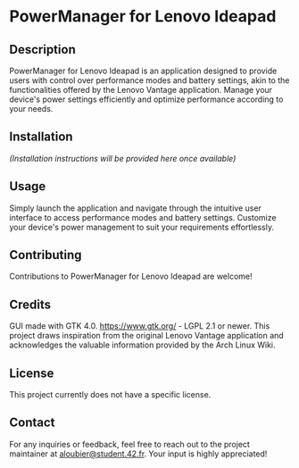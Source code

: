 # PowerManager for Lenovo Ideapad

## Description
PowerManager for Lenovo Ideapad is an application designed to provide users with control over performance modes and battery settings, akin to the functionalities offered by the Lenovo Vantage application. Manage your device's power settings efficiently and optimize performance according to your needs.

## Installation
*(Installation instructions will be provided here once available)*

## Usage
Simply launch the application and navigate through the intuitive user interface to access performance modes and battery settings. Customize your device's power management to suit your requirements effortlessly.

## Contributing
Contributions to PowerManager for Lenovo Ideapad are welcome!
## Credits
GUI made with GTK 4.0. https://www.gtk.org/ - LGPL 2.1 or newer.
This project draws inspiration from the original Lenovo Vantage application and acknowledges the valuable information provided by the Arch Linux Wiki.

## License
This project currently does not have a specific license.

## Contact
For any inquiries or feedback, feel free to reach out to the project maintainer at aloubier@student.42.fr. Your input is highly appreciated!
